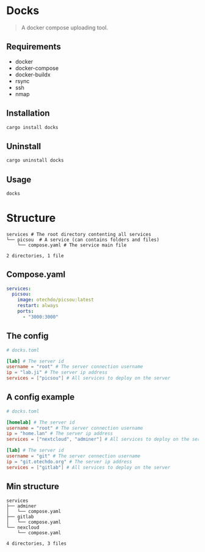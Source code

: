 # Docks

> A docker compose uploading tool.

## Requirements

- docker
- docker-compose
- docker-buildx
- rsync
- ssh
- nmap

## Installation

```bash
cargo install docks
```

## Uninstall

```bash
cargo uninstall docks
```

## Usage 

```bash
docks
```

# Structure

```text
services # The root directory contenting all services
└── picsou  # A service (can contains folders and files) 
    └── compose.yaml # The service main file

2 directories, 1 file
```

## Compose.yaml

```yaml
services:
  picsou:
    image: otechdo/picsou:latest
    restart: always
    ports:
      - "3000:3000"
```

## The config

```toml
# docks.toml

[lab] # The server id
username = "root" # The server connection username
ip = "lab.ji" # The server ip address
services = ["picsou"] # All services to deploy on the server  
```

## A config example

```toml
# docks.toml

[homelab] # The server id
username = "root" # The server connection username
ip = "home.lan" # The server ip address
services = ["nextcloud", "adminer"] # All services to deploy on the server

[lab] # The server id
username = "git" # The server connection username
ip = "git.otechdo.org" # The server ip address
services = ["gitlab"] # All services to deploy on the server  
```

## Min structure

```text
services
├── adminer
│   └── compose.yaml
├── gitlab
│   └── compose.yaml
└── nexcloud
    └── compose.yaml

4 directories, 3 files
```
